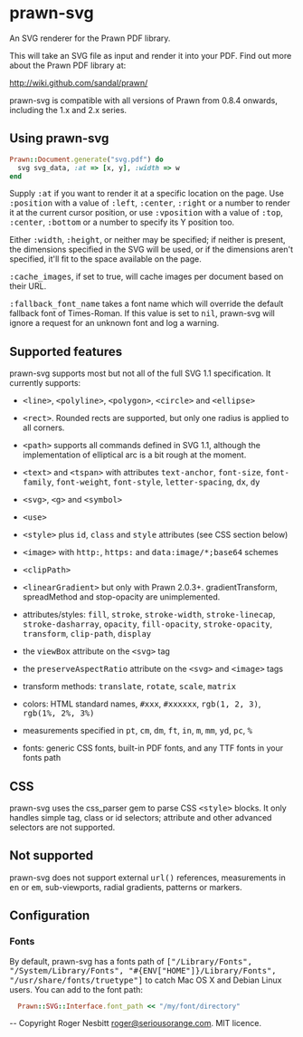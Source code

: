 # prawn-svg

An SVG renderer for the Prawn PDF library.

This will take an SVG file as input and render it into your PDF.  Find out more about the Prawn PDF library at:

  http://wiki.github.com/sandal/prawn/

prawn-svg is compatible with all versions of Prawn from 0.8.4 onwards, including the 1.x and 2.x series.

## Using prawn-svg

```ruby
Prawn::Document.generate("svg.pdf") do
  svg svg_data, :at => [x, y], :width => w
end
```

Supply <tt>:at</tt> if you want to render it at a specific location on the page.
Use <tt>:position</tt> with a value of <tt>:left</tt>, <tt>:center</tt>, <tt>:right</tt> or a number to render it at the current cursor position, or use <tt>:vposition</tt> with a value
of <tt>:top</tt>, <tt>:center</tt>, <tt>:bottom</tt> or a number to specify its Y position too.

Either <tt>:width</tt>, <tt>:height</tt>, or neither may be specified; if neither is present,
the dimensions specified in the SVG will be used, or if the dimensions aren't specified, it'll
fit to the space available on the page.

<tt>:cache_images</tt>, if set to true, will cache images per document based on their URL.

<tt>:fallback_font_name</tt> takes a font name which will override the default fallback font of Times-Roman.
If this value is set to <tt>nil</tt>, prawn-svg will ignore a request for an unknown font and log a warning.

## Supported features

prawn-svg supports most but not all of the full SVG 1.1 specification.  It currently supports:

 - <tt>&lt;line&gt;</tt>, <tt>&lt;polyline&gt;</tt>, <tt>&lt;polygon&gt;</tt>, <tt>&lt;circle&gt;</tt> and <tt>&lt;ellipse&gt;</tt>

 - <tt>&lt;rect&gt;</tt>.  Rounded rects are supported, but only one radius is applied to all corners.

 - <tt>&lt;path&gt;</tt> supports all commands defined in SVG 1.1, although the
   implementation of elliptical arc is a bit rough at the moment.

 - <tt>&lt;text&gt;</tt> and <tt>&lt;tspan&gt;</tt> with attributes
   <tt>text-anchor</tt>, <tt>font-size</tt>, <tt>font-family</tt>, <tt>font-weight</tt>, <tt>font-style</tt>, <tt>letter-spacing</tt>, <tt>dx</tt>, <tt>dy</tt>

 - <tt>&lt;svg&gt;</tt>, <tt>&lt;g&gt;</tt> and <tt>&lt;symbol&gt;</tt>

 - <tt>&lt;use&gt;</tt>

 - <tt>&lt;style&gt;</tt> plus <tt>id</tt>, <tt>class</tt> and <tt>style</tt> attributes (see CSS section below)

 - <tt>&lt;image&gt;</tt> with <tt>http:</tt>, <tt>https:</tt> and <tt>data:image/\*;base64</tt> schemes

 - <tt>&lt;clipPath&gt;</tt>

 - <tt>&lt;linearGradient&gt;</tt> but only with Prawn 2.0.3+. gradientTransform, spreadMethod and stop-opacity are
   unimplemented.

 - attributes/styles: <tt>fill</tt>, <tt>stroke</tt>, <tt>stroke-width</tt>, <tt>stroke-linecap</tt>, <tt>stroke-dasharray</tt>, <tt>opacity</tt>, <tt>fill-opacity</tt>, <tt>stroke-opacity</tt>, <tt>transform</tt>, <tt>clip-path</tt>, <tt>display</tt>

 - the <tt>viewBox</tt> attribute on the <tt>&lt;svg&gt;</tt> tag

 - the <tt>preserveAspectRatio</tt> attribute on the <tt>&lt;svg&gt;</tt> and <tt>&lt;image&gt;</tt> tags

 - transform methods: <tt>translate</tt>, <tt>rotate</tt>, <tt>scale</tt>, <tt>matrix</tt>

 - colors: HTML standard names, <tt>#xxx</tt>, <tt>#xxxxxx</tt>, <tt>rgb(1, 2, 3)</tt>, <tt>rgb(1%, 2%, 3%)</tt>

 - measurements specified in <tt>pt</tt>, <tt>cm</tt>, <tt>dm</tt>, <tt>ft</tt>, <tt>in</tt>, <tt>m</tt>, <tt>mm</tt>, <tt>yd</tt>, <tt>pc</tt>, <tt>%</tt>

 - fonts: generic CSS fonts, built-in PDF fonts, and any TTF fonts in your fonts path

## CSS

prawn-svg uses the css_parser gem to parse CSS <tt>&lt;style&gt;</tt> blocks.  It only handles simple tag, class or id selectors; attribute and other advanced selectors are not supported.

## Not supported

prawn-svg does not support external <tt>url()</tt> references, measurements in <tt>en</tt> or <tt>em</tt>, sub-viewports, radial gradients, patterns or markers.

## Configuration

### Fonts

By default, prawn-svg has a fonts path of <tt>["/Library/Fonts", "/System/Library/Fonts", "#{ENV["HOME"]}/Library/Fonts", "/usr/share/fonts/truetype"]</tt> to catch
Mac OS X and Debian Linux users.  You can add to the font path:

```ruby
  Prawn::SVG::Interface.font_path << "/my/font/directory"
```


--
Copyright Roger Nesbitt <roger@seriousorange.com>.  MIT licence.
